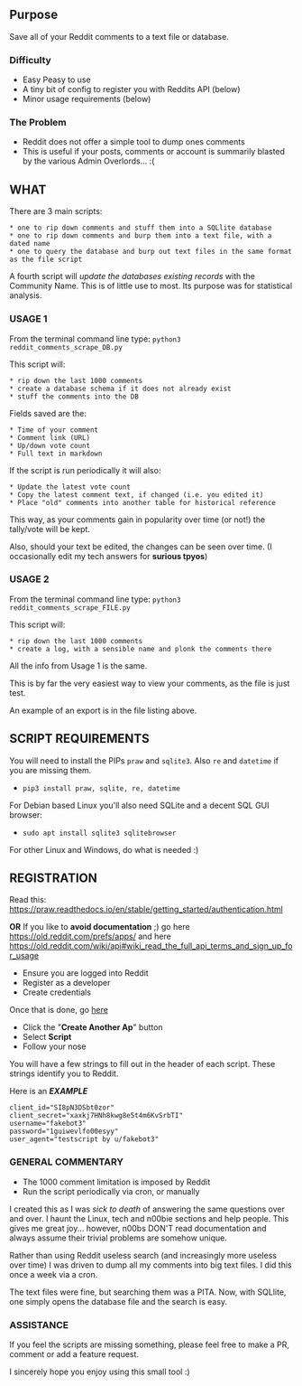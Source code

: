 
## Purpose

Save all of your Reddit comments to a text file or database.

### Difficulty

- Easy Peasy to use
- A tiny bit of config to register you with Reddits API (below)
- Minor usage requirements (below)

### The Problem

- Reddit does not offer a simple tool to dump ones comments
- This is useful if your posts, comments or account is summarily blasted by the various Admin Overlords... :(



## WHAT

There are 3 main scripts:

    * one to rip down comments and stuff them into a SQLlite database
    * one to rip down comments and burp them into a text file, with a dated name
    * one to query the database and burp out text files in the same format as the file script

A fourth script will _update the databases existing records_ with the Community Name.  This is of little use to most. Its purpose was for statistical analysis. 

### USAGE 1

From the terminal command line type: `python3 reddit_comments_scrape_DB.py`

This script will:

    * rip down the last 1000 comments
    * create a database schema if it does not already exist
    * stuff the comments into the DB

Fields saved are the:

    * Time of your comment
    * Comment link (URL)
    * Up/down vote count
    * Full text in markdown

If the script is run periodically it will also:

    * Update the latest vote count
    * Copy the latest comment text, if changed (i.e. you edited it)
    * Place "old" comments into another table for historical reference

This way, as your comments gain in popularity over time (or not!) the tally/vote will be kept.

Also, should your text be edited, the changes can be seen over time. (I occasionally edit my tech answers for **surious tpyos**)

### USAGE 2

From the terminal command line type: `python3 reddit_comments_scrape_FILE.py`

This script will:

    * rip down the last 1000 comments
    * create a log, with a sensible name and plonk the comments there

All the info from Usage 1 is the same.

This is by far the very easiest way to view your comments, as the file is just test.

An example of an export is in the file listing above.





## SCRIPT REQUIREMENTS

You will need to install the PIPs `praw` and `sqlite3`.  Also `re` and `datetime` if you are missing them.

- `pip3 install praw, sqlite, re, datetime`

For Debian based Linux you'll also need SQLite and a decent SQL GUI browser:

- `sudo apt install sqlite3 sqlitebrowser` 

For other Linux and Windows, do what is needed :)



## REGISTRATION

Read this: https://praw.readthedocs.io/en/stable/getting_started/authentication.html

**OR** If you like to **avoid documentation** ;) go here https://old.reddit.com/prefs/apps/ and here https://old.reddit.com/wiki/api#wiki_read_the_full_api_terms_and_sign_up_for_usage

- Ensure you are logged into Reddit
- Register as a developer
- Create credentials

Once that is done, go [here](https://old.reddit.com/prefs/apps/) 
- Click the "**Create Another Ap**" button
- Select **Script**
- Follow your nose

You will have a few strings to fill out in the header of each script. These strings identify you to Reddit.

Here is an **_EXAMPLE_**

    client_id="SI8pN3DSbt0zor"
    client_secret="xaxkj7HNh8kwg8e5t4m6KvSrbTI"
    username="fakebot3"        
    password="1guiwevlfo00esyy"
    user_agent="testscript by u/fakebot3"



### GENERAL COMMENTARY

* The 1000 comment limitation is imposed by Reddit
* Run the script periodically via cron, or manually

I created this as I was _sick to death_ of answering the same questions over and over. I haunt the Linux, tech and n00bie sections and help people. This gives me great joy... however, n00bs DON'T read documentation and always assume their trivial problems are somehow unique.

Rather than using Reddit useless search (and increasingly more useless over time) I was driven to dump all my comments into big text files.  I did this once a week via a cron.

The text files were fine, but searching them was a PITA. Now, with SQLlite, one simply opens the database file and the search is easy.



### ASSISTANCE

If you feel the scripts are missing something, please feel free to make a PR, comment or add a feature request.

I sincerely hope you enjoy using this small tool :)
